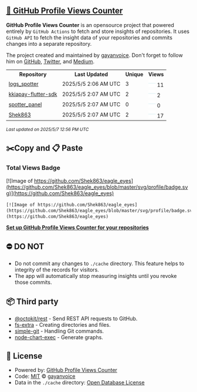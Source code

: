 ## [🚀 GitHub Profile Views Counter](https://github.com/gayanvoice/github-profile-views-counter)
**GitHub Profile Views Counter** is an opensource project that powered entirely by  `GitHub Actions` to fetch and store insights of repositories.
It uses `GitHub API` to fetch the insight data of your repositories and commits changes into a separate repository.

The project created and maintained by [gayanvoice](https://github.com/gayanvoice). Don't forget to follow him on [GitHub](https://github.com/gayanvoice), [Twitter](https://twitter.com/gayanvoice), and [Medium](https://gayanvoice.medium.com/).

<table>
	<tr>
		<th>
			Repository
		</th>
		<th>
			Last Updated
		</th>
		<th>
			Unique
		</th>
		<th>
			Views
		</th>
	</tr>
	<tr>
		<td>
			<a href="https://github.com/Shek863/eagle_eyes/tree/master/readme/925978185/week.md">
				logs_spotter
			</a>
		</td>
		<td>
			2025/5/5 2:06 AM UTC
		</td>
		<td>
			3
		</td>
		<td>
			<img alt="Response time graph" src="https://github.com/Shek863/eagle_eyes/raw/master/graph/925978185/small/week.png" height="20"> 11
		</td>
	</tr>
	<tr>
		<td>
			<a href="https://github.com/Shek863/eagle_eyes/tree/master/readme/470112460/week.md">
				kkiapay-flutter-sdk
			</a>
		</td>
		<td>
			2025/5/5 2:07 AM UTC
		</td>
		<td>
			2
		</td>
		<td>
			<img alt="Response time graph" src="https://github.com/Shek863/eagle_eyes/raw/master/graph/470112460/small/week.png" height="20"> 2
		</td>
	</tr>
	<tr>
		<td>
			<a href="https://github.com/Shek863/eagle_eyes/tree/master/readme/936112139/week.md">
				spotter_panel
			</a>
		</td>
		<td>
			2025/5/5 2:07 AM UTC
		</td>
		<td>
			0
		</td>
		<td>
			<img alt="Response time graph" src="https://github.com/Shek863/eagle_eyes/raw/master/graph/936112139/small/week.png" height="20"> 0
		</td>
	</tr>
	<tr>
		<td>
			<a href="https://github.com/Shek863/eagle_eyes/tree/master/readme/414736908/week.md">
				Shek863
			</a>
		</td>
		<td>
			2025/5/5 2:07 AM UTC
		</td>
		<td>
			2
		</td>
		<td>
			<img alt="Response time graph" src="https://github.com/Shek863/eagle_eyes/raw/master/graph/414736908/small/week.png" height="20"> 17
		</td>
	</tr>
</table>

<small><i>Last updated on 2025/5/7 12:56 PM UTC</i></small>

## ✂️Copy and 📋 Paste
### Total Views Badge
[![Image of https://github.com/Shek863/eagle_eyes](https://github.com/Shek863/eagle_eyes/blob/master/svg/profile/badge.svg)](https://github.com/Shek863/eagle_eyes)

```readme
[![Image of https://github.com/Shek863/eagle_eyes](https://github.com/Shek863/eagle_eyes/blob/master/svg/profile/badge.svg)](https://github.com/Shek863/eagle_eyes)
```
[**Set up GitHub Profile Views Counter for your repositories**](https://github.com/gayanvoice/github-profile-views-counter)
## ⛔ DO NOT
- Do not commit any changes to `./cache` directory. This feature helps to integrity of the records for visitors.
- The app will automatically stop measuring insights until you revoke those commits.
## 📦 Third party

- [@octokit/rest](https://www.npmjs.com/package/@octokit/rest) - Send REST API requests to GitHub.
- [fs-extra](https://www.npmjs.com/package/fs-extra) - Creating directories and files.
- [simple-git](https://www.npmjs.com/package/simple-git) - Handling Git commands.
- [node-chart-exec](https://www.npmjs.com/package/node-chart-exec) - Generate graphs.
## 📄 License
- Powered by: [GitHub Profile Views Counter](https://github.com/gayanvoice/github-profile-views-counter)
- Code: [MIT](./LICENSE) © [gayanvoice](https://github.com/gayanvoice)
- Data in the `./cache` directory: [Open Database License](https://opendatacommons.org/licenses/odbl/1-0/)
